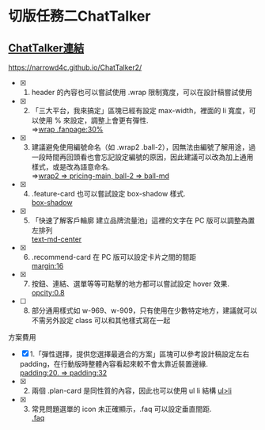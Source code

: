 切版任務二ChatTalker
===
[ChatTalker連結]( https://narrowd4c.github.io/ChatTalker2/)
---
https://narrowd4c.github.io/ChatTalker2/

- [x] 1. header 的內容也可以嘗試使用 .wrap 限制寬度，可以在設計稿嘗試使用

- [x] 2. 「三大平台，我來搞定」區塊已經有設定 max-width，裡面的 li 寬度，可以使用 % 來設定，調整上會更有彈性.  
          =>[wrap .fanpage:30%](https://github.com/Narrowd4c/ChatTalker2/blob/main/scss/_index.scss#L71)
- [x] 3. 建議避免使用編號命名（如 .wrap2 .ball-2），因無法由編號了解用途，過一段時間再回頭看也會忘記設定編號的原因，因此建議可以改為加上通用樣式，或是改為語意命名.  
          =>[wrap2 => pricing-main, ball-2 => ball-md](https://github.com/Narrowd4c/ChatTalker2/blob/main/scss/_index.scss#L29)
- [x] 4. .feature-card 也可以嘗試設定 box-shadow 樣式.  
          [box-shadow](https://github.com/Narrowd4c/ChatTalker2/blob/main/index.scss#L138)
- [x] 5. 「快速了解客戶輪廓 建立品牌流量池」這裡的文字在 PC 版可以調整為置左排列  
          [text-md-center](https://github.com/Narrowd4c/ChatTalker2/blob/main/index.html#L83)
- [x] 6. .recommend-card 在 PC 版可以設定卡片之間的間距   
          [margin:16](https://github.com/Narrowd4c/ChatTalker2/blob/main/scss/_index.scss#L160)
- [x] 7. 按鈕、連結、選單等等可點擊的地方都可以嘗試設定 hover 效果.  
          [opcity:0.8](https://github.com/Narrowd4c/ChatTalker2/blob/main/scss/_utility.scss#L141)
- [ ] 8. 部分通用樣式如 w-969、w-909，只有使用在少數特定地方，建議就可以不需另外設定 class 可以和其他樣式寫在一起
          


方案費用

- [x] 1.「彈性選擇，提供您選擇最適合的方案」區塊可以參考設計稿設定左右 padding，在行動版時整體內容看起來較不會太靠近裝置邊緣.   
         [padding:20. => padding:32](https://github.com/Narrowd4c/ChatTalker2/blob/main/pricing.html#L28)    
- [x] 2. 兩個 .plan-card 是同性質的內容，因此也可以使用 ul li 結構
         [ul>li](https://github.com/Narrowd4c/ChatTalker2/blob/main/pricing.html#L36)
- [x] 3. 常見問題選單的 icon 未正確顯示，.faq 可以設定垂直間距.  
         [.faq](https://github.com/Narrowd4c/ChatTalker2/blob/main/scss/_pricing.scss#L82)
